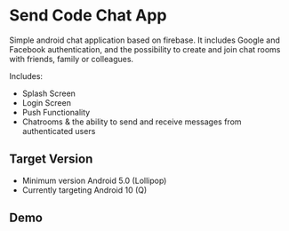 # Send Code Chat App

Simple android chat application based on firebase. It includes Google and Facebook authentication, and the possibility to create and join chat rooms with friends, family or colleagues.

Includes:
- Splash Screen
- Login Screen
- Push Functionality
- Chatrooms & the ability to send and receive messages from authenticated users


## Target Version

- Minimum version Android 5.0 (Lollipop)
- Currently targeting Android 10 (Q)

## Demo